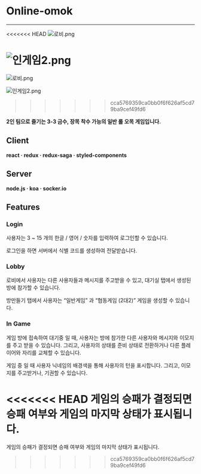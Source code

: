 # Online-omok

---

<<<<<<< HEAD
![로비.png](Online-omok%2070a70972cdf34d6fa359fc7aa6c4ef2f/%25EB%25A1%259C%25EB%25B9%2584.png)

![인게임2.png](Online-omok%2070a70972cdf34d6fa359fc7aa6c4ef2f/%25EC%259D%25B8%25EA%25B2%258C%25EC%259E%25842.png)
=======
![로비.png](~~~~.png)

![인게임2.png](~~~~.png)
>>>>>>> cca5769359ca0bb0f6f626af5cd79ba9cef49fd6

**2인 팀으로 즐기는 3-3 금수, 장목 착수 가능의 일반 롤 오목 게임입니다.**

## C**lient**

**react  ·  redux  ·  redux-saga  ·  styled-components**

## **Server**

**node.js  ·  koa  ·  socker.io**

## Features

### Login

사용자는 3 ~ 15 개의 한글 / 영어 / 숫자를 입력하여 로그인할 수 있습니다.

로그인을 하면 서버에서 식별 코드를 생성하여 전달받습니다.

### Lobby

  로비에서 사용자는 다른 사용자들과 메시지를 주고받을 수 있고, 대기실 탭에서 생성된 방에 참가할 수 있습니다.

방만들기 탭에서 사용자는 “일반게임” 과 “협동게임 (2대2)” 게임을 생성할 수 있습니다.

### In Game

  게임 방에 접속하여 대기중 일 때, 사용자는 방에 참가한 다른 사용자와 메시지와 이모지를 주고 받을 수 있습니다. 그리고, 사용자의 상태를 준비 상태로 전환하거나 다른 플레이어와 자리를 교체할 수 있습니다.

  게임 중 일 때 사용자 닉네임의 배경색을 통해 사용자의 턴을 표시합니다. 그리고, 이모지를 주고받거나, 기권할 수 있습니다.

<<<<<<< HEAD
게임의 승패가 결정되면 승패 여부와 게임의 마지막 상태가 표시됩니다.
=======
게임의 승패가 결정되면 승패 여부와 게임의 마지막 상태가 표시됩니다.
>>>>>>> cca5769359ca0bb0f6f626af5cd79ba9cef49fd6
